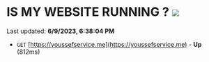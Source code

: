# IS MY WEBSITE RUNNING ? [![](https://img.shields.io/static/v1?label=Sponsor&message=%E2%9D%A4&logo=GitHub&color=%23fe8e86)](https://github.com/sponsors/<username>)

Last updated: **6/9/2023, 6:38:04 PM**

- `GET` [https://youssefservice.me](https://youssefservice.me) - **Up** (812ms)
